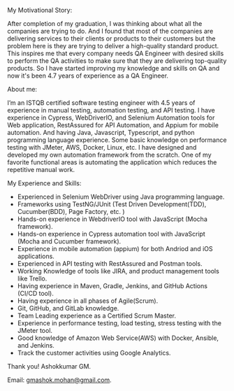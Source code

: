My Motivational Story:

After completion of my graduation, I was thinking about what all the companies are trying to do. And I found that most of the companies are delivering services to their clients or products to their customers but the problem here is they are trying to deliver a high-quality standard product. This inspires me that every company needs QA Engineer with desired skills to perform the QA activities to make sure that they are delivering top-quality products. So I have started improving my knowledge and skills on QA and now it's been 4.7 years of experience as a QA Engineer.

About me:

I’m an ISTQB certified software testing engineer with 4.5 years of experience in manual testing, automation testing, and API testing. I have experience in Cypress, WebDriverIO, and Selenium Automation tools for Web application, RestAssured for API Automation, and Appium for mobile automation. And having Java, Javascript, Typescript, and python programming language experience. Some basic knowledge on performance testing with JMeter, AWS, Docker, Linux, etc. I have designed and developed my own automation framework from the scratch. One of my favorite functional areas is automating the application which reduces the repetitive manual work.

My Experience and Skills:
- Experienced in Selenium WebDriver using Java programming language. 
- Frameworks using TestNG/JUnit (Test Driven Development(TDD), Cucumber(BDD), Page Factory, etc. )
- Hands-on experience in WebdriverIO tool with JavaScript (Mocha framework).
- Hands-on experience in Cypress automation tool with JavaScript (Mocha and Cucumber framework).
- Experience in mobile automation (appium) for both Andriod and iOS applications.
- Experienced in API testing with RestAssured and Postman tools.
- Working Knowledge of tools like JIRA, and product management tools like Trello.
- Having experience in Maven, Gradle, Jenkins, and GitHub Actions (CI/CD tool).
- Having experience in all phases of Agile(Scrum). 
- Git, GitHub, and GitLab knowledge. 
- Team Leading experience as a Certified Scrum Master.
- Experience in performance testing, load testing, stress testing with the JMeter tool.
- Good knowledge of Amazon Web Service(AWS) with Docker, Ansible, and Jenkins.
- Track the customer activities using Google Analytics.

Thank you!
Ashokkumar GM.

Email: gmashok.mohan@gmail.com.
